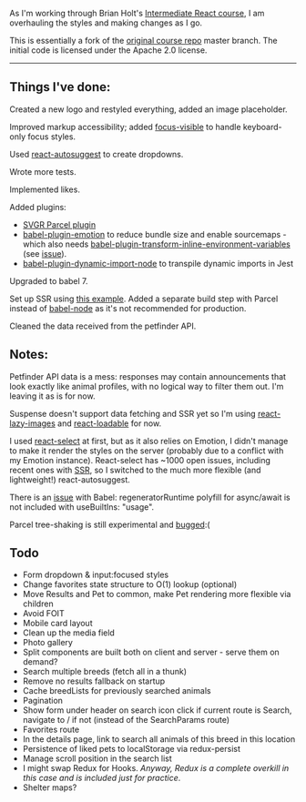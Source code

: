 As I'm working through Brian Holt's [Intermediate React course](https://bit.ly/react-v4), I am overhauling the styles and making changes as I go.

This is essentially a fork of the [original course repo](https://github.com/btholt/complete-intro-to-react-v4) master branch. The initial code is licensed under the Apache 2.0 license.

---

## Things I've done:

Created a new logo and restyled everything, added an image placeholder.

Improved markup accessibility; added [focus-visible](https://github.com/WICG/focus-visible) to handle keyboard-only focus styles.

Used [react-autosuggest](https://www.npmjs.com/package/react-autosuggest) to create dropdowns.

Wrote more tests.

Implemented likes.

Added plugins:

- [SVGR Parcel plugin](https://www.npmjs.com/package/@svgr/parcel-plugin-svgr)
- [babel-plugin-emotion](https://github.com/emotion-js/emotion/tree/master/packages/babel-plugin-emotion) to reduce bundle size and enable sourcemaps - which also needs [babel-plugin-transform-inline-environment-variables](https://www.npmjs.com/package/babel-plugin-transform-inline-environment-variables) (see [issue](https://github.com/emotion-js/emotion/issues/1132)).
- [babel-plugin-dynamic-import-node](https://github.com/airbnb/babel-plugin-dynamic-import-node) to transpile dynamic imports in Jest

Upgraded to babel 7.

Set up SSR using [this example](https://github.com/reactivestack/parcel-react-ssr). Added a separate build step with Parcel instead of [babel-node](https://babeljs.io/docs/en/babel-node) as it's not recommended for production.

Cleaned the data received from the petfinder API.

## Notes:

Petfinder API data is a mess: responses may contain announcements that look exactly like animal profiles, with no logical way to filter them out. I'm leaving it as is for now.

Suspense doesn't support data fetching and SSR yet so I'm using [react-lazy-images](https://www.npmjs.com/package/react-lazy-images) and [react-loadable](https://github.com/jamiebuilds/react-loadable) for now.

I used [react-select](https://github.com/JedWatson/react-select) at first, but as it also relies on Emotion, I didn't manage to make it render the styles on the server (probably due to a conflict with my Emotion instance). React-select has ~1000 open issues, including recent ones with [SSR](https://github.com/JedWatson/react-select/issues/3317), so I switched to the much more flexible (and lightweight!) react-autosuggest.

There is an [issue](https://github.com/babel/babel/issues/8829) with Babel: regeneratorRuntime polyfill for async/await is not included with useBuiltIns: "usage".

Parcel tree-shaking is still experimental and [bugged](https://github.com/parcel-bundler/parcel/issues/2300):(

## Todo

- Form dropdown & input:focused styles
- Change favorites state structure to O(1) lookup (optional)
- Move Results and Pet to common, make Pet rendering more flexible via children
- Avoid FOIT
- Mobile card layout
- Clean up the media field
- Photo gallery
- Split components are built both on client and server - serve them on demand?
- Search multiple breeds (fetch all in a thunk)
- Remove no results fallback on startup
- Cache breedLists for previously searched animals
- Pagination
- Show form under header on search icon click if current route is Search, navigate to / if not (instead of the SearchParams route)
- Favorites route
- In the details page, link to search all animals of this breed in this location
- Persistence of liked pets to localStorage via redux-persist
- Manage scroll position in the search list
- I might swap Redux for Hooks. _Anyway, Redux is a complete overkill in this case and is included just for practice_.
- Shelter maps?
